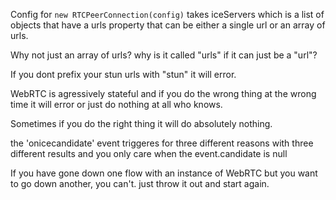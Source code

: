 Config for `new RTCPeerConnection(config)` takes iceServers which is a list of objects that have a urls property that can be either a single url or an array of urls.

Why not just an array of urls? why is it called "urls" if it can just be a "url"?

If you dont prefix your stun urls with "stun" it will error.

WebRTC is agressively stateful and if you do the wrong thing at the wrong time it will error or just do nothing at all who knows.

Sometimes if you do the right thing it will do absolutely nothing.

the 'onicecandidate' event triggeres for three different reasons with three different results and you only care when the event.candidate is null

If you have gone down one flow with an instance of WebRTC but you want to go down another, you can't. just throw it out and start again.
